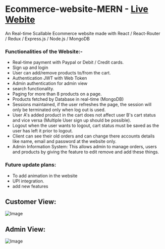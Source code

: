 # Ecommerce-website-MERN - [Live Webite](https://rajsolutions.herokuapp.com/)


An Real-time Scallable Ecommerce website made with React /  React-Router / Redux / Express.js / Node.js / MongoDB

### Functionalities of the Website:- 
- Real-time payment with Paypal or Debit / Credit cards.
- Sign up and login
- User can add/remove products to/from the cart.
- Authentication JWT with Web Token 
- Admin authentication for admin view 
- search functionality.
- Paging for more than 8 products on a page.
- Products fetched by Database in real-time (MongoDB)
- Sessions maintained, if the user refreshes the page, the session will only be terminated only when log out is used.
- User A's added product in the cart does not affect user B's cart status and vice versa (Multiple User sign up should be possible).
- Logout when the user wants to logout, cart status must be saved as the user has left it prior to logout.
- Client can see their old orders and can change there accounts details like name, email and password at the website only.
- Admin Information System: This allows admin to manage orders, users and products by giving the feature to edit remove and add these things.


### Future update plans:
- To add animation in the website
- UPI integration.
- add new features 

## Customer View:
![Image](https://github.com/pratiktiwari1212/Ecommerce-website-MERN/blob/master/gifs/client-view.gif)

## Admin View:
![Image](https://github.com/pratiktiwari1212/Ecommerce-website-MERN/blob/master/gifs/admin-view.gif)
